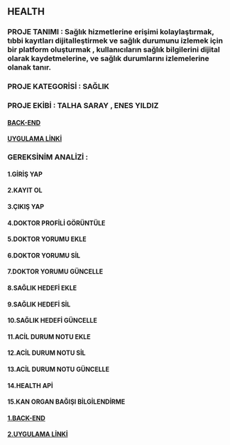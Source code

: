 ## HEALTH

### PROJE TANIMI : Sağlık hizmetlerine erişimi kolaylaştırmak, tıbbi kayıtları dijitalleştirmek ve sağlık durumunu izlemek için bir platform oluşturmak , kullanıcıların sağlık bilgilerini dijital olarak kaydetmelerine, ve sağlık durumlarını izlemelerine olanak tanır.
### PROJE KATEGORİSİ : SAĞLIK
### PROJE EKİBİ : TALHA SARAY , ENES YILDIZ
#### [BACK-END](https://github.com/Talhasaray/Health2/blob/master/Backend.md)
#### [UYGULAMA LİNKİ](https://github.com/Talhasaray/Health2/blob/master/link.md)<br/>

### GEREKSİNİM ANALİZİ :
#### 1.GİRİŞ YAP
#### 2.KAYIT OL
#### 3.ÇIKIŞ YAP
#### 4.DOKTOR PROFİLİ GÖRÜNTÜLE
#### 5.DOKTOR YORUMU EKLE
#### 6.DOKTOR YORUMU SİL
#### 7.DOKTOR YORUMU GÜNCELLE
#### 8.SAĞLIK HEDEFİ EKLE
#### 9.SAĞLIK HEDEFİ SİL
#### 10.SAĞLIK HEDEFİ GÜNCELLE
#### 11.ACİL DURUM NOTU EKLE
#### 12.ACİL DURUM NOTU SİL
#### 13.ACİL DURUM NOTU GÜNCELLE
#### 14.HEALTH APİ
#### 15.KAN ORGAN BAĞIŞI BİLGİLENDİRME

#### [1.BACK-END](https://github.com/Talhasaray/Health2/blob/master/Backend.md)
#### [2.UYGULAMA LİNKİ](https://github.com/Talhasaray/Health2/blob/master/link.md)<br/>
